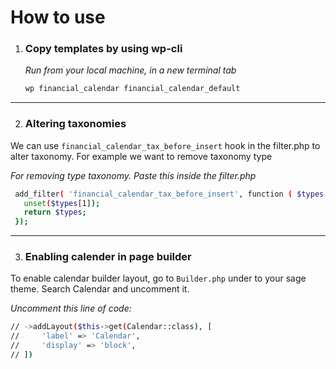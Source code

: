 # How to use

1. ### Copy templates by using wp-cli

   _Run from your local machine, in a new terminal tab_
   ```sh
   wp financial_calendar financial_calendar_default
   ```

---
2. ### Altering taxonomies

  We can use `financial_calendar_tax_before_insert` hook in the filter.php to alter taxonomy. For example we want to remove taxonomy type

   _For removing type taxonomy. Paste this inside the filter.php_
   ```sh
    add_filter( 'financial_calendar_tax_before_insert', function ( $types ) {
      unset($types[1]);
      return $types;
    });
   ```

---
3. ### Enabling calender in page builder

  To enable calendar builder layout, go to `Builder.php` under to your sage theme. Search Calendar and uncomment it.
  
  _Uncomment this line of code:_
  ```sh
  // ->addLayout($this->get(Calendar::class), [
  //     'label' => 'Calendar',
  //     'display' => 'block',
  // ])
  ```
